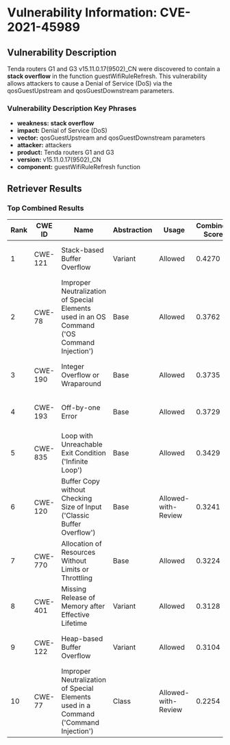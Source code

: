 # Vulnerability Information: CVE-2021-45989

## Vulnerability Description
Tenda routers G1 and G3 v15.11.0.17(9502)_CN were discovered to contain a **stack overflow** in the function guestWifiRuleRefresh. This vulnerability allows attackers to cause a Denial of Service (DoS) via the qosGuestUpstream and qosGuestDownstream parameters.

### Vulnerability Description Key Phrases
- **weakness:** **stack overflow**
- **impact:** Denial of Service (DoS)
- **vector:** qosGuestUpstream and qosGuestDownstream parameters
- **attacker:** attackers
- **product:** Tenda routers G1 and G3
- **version:** v15.11.0.17(9502)_CN
- **component:** guestWifiRuleRefresh function

## Retriever Results

### Top Combined Results

| Rank | CWE ID | Name | Abstraction | Usage | Combined Score | Retrievers | Individual Scores |
|------|--------|------|-------------|-------|---------------|------------|-------------------|
| 1 | CWE-121 | Stack-based Buffer Overflow | Variant | Allowed | 0.4270 | dense, sparse | dense: 0.609, sparse: 0.275 |
| 2 | CWE-78 | Improper Neutralization of Special Elements used in an OS Command ('OS Command Injection') | Base | Allowed | 0.3762 | dense, sparse | dense: 0.558, sparse: 0.169 |
| 3 | CWE-190 | Integer Overflow or Wraparound | Base | Allowed | 0.3735 | sparse, graph | sparse: 0.160, graph: 0.789 |
| 4 | CWE-193 | Off-by-one Error | Base | Allowed | 0.3729 | sparse, graph | sparse: 0.159, graph: 0.789 |
| 5 | CWE-835 | Loop with Unreachable Exit Condition ('Infinite Loop') | Base | Allowed | 0.3429 | dense, sparse | dense: 0.494, sparse: 0.167 |
| 6 | CWE-120 | Buffer Copy without Checking Size of Input ('Classic Buffer Overflow') | Base | Allowed-with-Review | 0.3241 | dense, sparse | dense: 0.489, sparse: 0.166 |
| 7 | CWE-770 | Allocation of Resources Without Limits or Throttling | Base | Allowed | 0.3224 | sparse, graph | sparse: 0.169, graph: 0.631 |
| 8 | CWE-401 | Missing Release of Memory after Effective Lifetime | Variant | Allowed | 0.3128 | dense, sparse | dense: 0.504, sparse: 0.151 |
| 9 | CWE-122 | Heap-based Buffer Overflow | Variant | Allowed | 0.3104 | dense, sparse | dense: 0.485, sparse: 0.164 |
| 10 | CWE-77 | Improper Neutralization of Special Elements used in a Command ('Command Injection') | Class | Allowed-with-Review | 0.2254 | dense, sparse | dense: 0.552, sparse: 0.188 |

